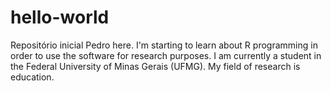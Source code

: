 # hello-world
Repositório inicial
Pedro here. I'm starting to learn about R programming in order to use the software for research purposes. I am currently a student in the Federal University of Minas Gerais (UFMG). My field of research is education.
